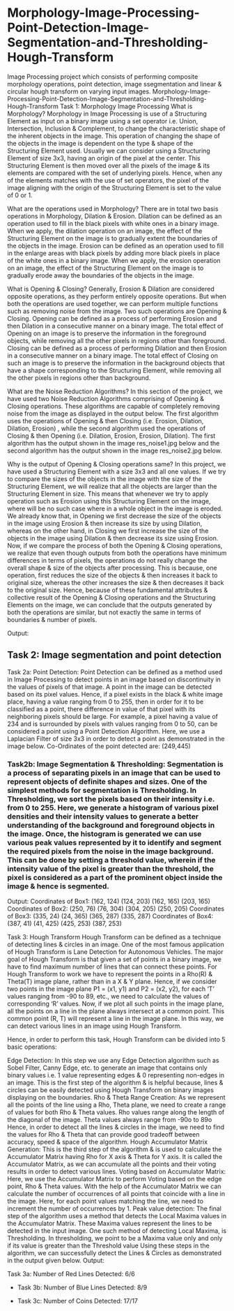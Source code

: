 # Morphology-Image-Processing-Point-Detection-Image-Segmentation-and-Thresholding-Hough-Transform
Image Processing project which consists of performing composite morphology operations, point detection, image ssegmentation and linear &amp; circular hough transform on varying input images.
Morphology-Image-Processing-Point-Detection-Image-Segmentation-and-Thresholding-Hough-Transform
Task 1: Morphology Image Processing
What is Morphology?
Morphology in Image Processing is use of a Structuring Element as input on a binary image using a set operator i.e. Union, Intersection, Inclusion & Complement, to change the characteristic shape of the inherent objects in the image. This operation of changing the shape of the objects in the image is dependent on the type & shape of the Structuring Element used. Usually we can consider using a Structuring Element of size 3x3, having an origin of the pixel at the center. This Structuring Element is then moved over all the pixels of the image & its elements are compared with the set of underlying pixels. Hence, when any of the elements matches with the use of set operators, the pixel of the image aligning with the origin of the Structuring Element is set to the value of 0 or 1.

What are the operations used in Morphology?
There are in total two basis operations in Morphology, Dilation & Erosion. Dilation can be defined as an operation used to fill in the black pixels with white ones in a binary image. When we apply, the dilation operation on an image, the effect of the Structuring Element on the image is to gradually extent the boundaries of the objects in the image. Erosion can be defined as an operation used to fill in the enlarge areas with black pixels by adding more black pixels in place of the white ones in a binary image. When we apply, the erosion operation on an image, the effect of the Structuring Element on the image is to gradually erode away the boundaries of the objects in the image.

What is Opening & Closing?
Generally, Erosion & Dilation are considered opposite operations, as they perform entirely opposite operations. But when both the operations are used together, we can perform multiple functions such as removing noise from the image. Two such operations are Opening & Closing. Opening can be defined as a process of performing Erosion and then Dilation in a consecutive manner on a binary image. The total effect of Opening on an image is to preserve the information in the foreground objects, while removing all the other pixels in regions other than foreground. Closing can be defined as a process of performing Dilation and then Erosion in a consecutive manner on a binary image. The total effect of Closing on such an image is to preserve the information in the background objects that have a shape corresponding to the Structuring Element, while removing all the other pixels in regions other than background.

What are the Noise Reduction Algorithms?
In this section of the project, we have used two Noise Reduction Algorithms comprising of Opening & Closing operations. These algorithms are capable of completely removing noise from the image as displayed in the output below. The first algorithm uses the operations of Opening & then Closing (i.e. Erosion, Dilation, Dilation, Erosion) , while the second algorithm used the operations of Closing & then Opening (i.e. Dilation, Erosion, Erosion, Dilation). The first algorithm has the output shown in the image res_noise1.jpg below and the second algorithm has the output shown in the image res_noise2.jpg below.

Why is the output of Opening & Closing operations same?
In this project, we have used a Structuring Element with a size 3x3 and all one values. If we try to compare the sizes of the objects in the image with the size of the Structuring Element, we will realize that all the objects are larger than the Structuring Element in size. This means that whenever we try to apply operation such as Erosion using this Structuring Element on the image, where will be no such case where in a whole object in the image is eroded. We already know that, in Opening we first decrease the size of the objects in the image using Erosion & then increase its size by using Dilation, whereas on the other hand, in Closing we first increase the size of the objects in the image using Dilation & then decrease its size using Erosion. Now, if we compare the process of both the Opening & Closing operations, we realize that even though outputs from both the operations have minimum differences in terms of pixels, the operations do not really change the overall shape & size of the objects after processing. This is because, one operation, first reduces the size of the objects & then increases it back to original size, whereas the other increases the size & then decreases it back to the original size. Hence, because of these fundamental attributes & collective result of the Opening & Closing operations and the Structuring Elements on the image, we can conclude that the outputs generated by both the operations are similar, but not exactly the same in terms of boundaries & number of pixels.

Output:
 

 

## Task 2: Image segmentation and point detection
Task 2a: Point Detection:
Point Detection can be defined as a method used in Image Processing to detect points in an image based on discontinuity in the values of pixels of that image. A point in the image can be detected based on its pixel values. Hence, if a pixel exists in the black & white image place, having a value ranging from 0 to 255, then in order for it to be classified as a point, there difference in value of that pixel with its neighboring pixels should be large. For example, a pixel having a value of 234 and is surrounded by pixels with values ranging from 0 to 50, can be considered a point using a Point Detection Algorithm. Here, we use a Laplacian Filter of size 3x3 in order to detect a point as demonstrated in the image below. Co-Ordinates of the point detected are: (249,445)



### Task2b: Image Segmentation & Thresholding: Segmentation is a process of separating pixels in an image that can be used to represent objects of definite shapes and sizes. One of the simplest methods for segmentation is Thresholding. In Thresholding, we sort the pixels based on their intensity i.e. from 0 to 255. Here, we generate a histogram of various pixel densities and their intensity values to generate a better understanding of the background and foreground objects in the image. Once, the histogram is generated we can use various peak values represented by it to identify and segment the required pixels from the noise in the image background. This can be done by setting a threshold value, wherein if the intensity value of the pixel is greater than the threshold, the pixel is considered as a part of the prominent object inside the image & hence is segmented.
Output:
Coordinates of Box1: (162, 124) (124, 203) (162, 165) (203, 165)
Coordinates of Box2: (250, 76) (76, 304) (304, 205) (250, 205)
Coordinates of Box3: (335, 24) (24, 365) (365, 287) (335, 287)
Coordinates of Box4: (387, 41) (41, 425) (425, 253) (387, 253)






Task 3: Hough Transform
Hough Transform can be defined as a technique of detecting lines & circles in an image. One of the most famous application of Hough Transform is Lane Detection for Autonomous Vehicles. The major goal of Hough Transform is that given a set of points in a binary image, we have to find maximum number of lines that can connect these points. For Hough Transform to work we have to represent the points in a Rho(R) & Theta(T) image plane, rather than in a X & Y plane. Hence, if we consider two points in the image plane P1 = (x1, y1) and P2 = (x2, y2), for each ‘T’ values ranging from -90 to 89, etc., we need to calculate the values of corresponding ‘R’ values. Now, if we plot all such points in the image plane, all the points on a line in the plane always intersect at a common point. This common point (R, T) will represent a line in the image plane. In this way, we can detect various lines in an image using Hough Transform.

Hence, in order to perform this task, Hough Transform can be divided into 5 basic operations:

Edge Detection: In this step we use any Edge Detection algorithm such as Sobel Filter, Canny Edge, etc. to generate an image that contains only binary values i.e. 1 value representing edges & 0 representing non-edges in an image. This is the first step of the algorithm & is helpful because, lines & circles can be easily detected using Hough Transform on binary images displaying on the boundaries.
Rho & Theta Range Creation: As we represent all the points of the line using a Rho, Theta plane, we need to create a range of values for both Rho & Theta values. Rho values range along the length of the diagonal of the image. Theta values always range from -90o to 89o Hence, in order to detect all the lines & circles in the image, we need to find the values for Rho & Theta that can provide good tradeoff between accuracy, speed & space of the algorithm.
Hough Accumulator Matrix Generation: This is the third step of the algorithm & is used to calculate the Accumulator Matrix having Rho for X axis & Theta for Y axis. It is called the Accumulator Matrix, as we can accumulate all the points and their voting results in order to detect various lines.
Voting based on Accumulator Matrix: Here, we use the Accumulator Matrix to perform Voting based on the edge point, Rho & Theta values. With the help of the Accumulator Matrix we can calculate the number of occurrences of all points that coincide with a line in the image. Here, for each point values matching the line, we need to increment the number of occurrences by 1.
Peak value detection: The final step of the algorithm uses a method that detects the Local Maxima values in the Accumulator Matrix. These Maxima values represent the lines to be detected in the input image. One such method of detecting Local Maxima, is Thresholding. In thresholding, we point to be a Maxima value only and only if its value is greater than the Threshold value Using these steps in the algorithm, we can successfully detect the Lines & Circles as demonstrated in the output given below.
Output:

Task 3a: Number of Red Lines Detected: 6/6


* Task 3b: Number of Blue Lines Detected: 8/9


* Task 3c: Number of Coins Detected: 17/17


